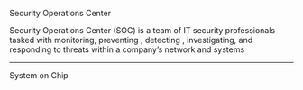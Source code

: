 Security Operations Center

Security Operations Center (SOC) is a team of IT security professionals tasked with monitoring, preventing , detecting , investigating, and responding to threats within a company’s network and systems

-----
System on Chip 